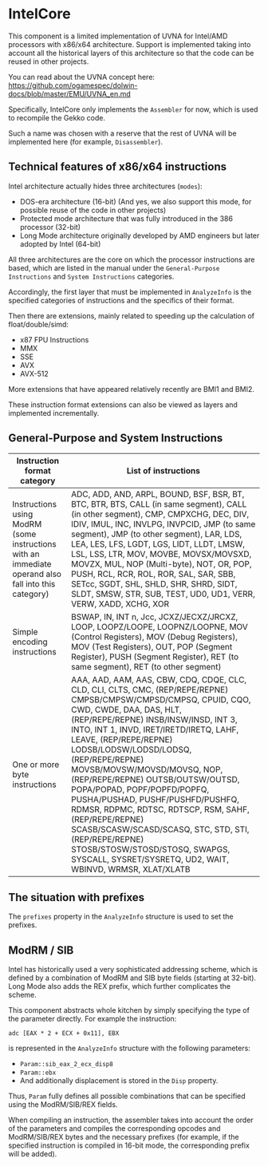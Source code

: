 # IntelCore

This component is a limited implementation of UVNA for Intel/AMD processors with x86/x64 architecture.
Support is implemented taking into account all the historical layers of this architecture so that the code can be reused in other projects. 

You can read about the UVNA concept here: https://github.com/ogamespec/dolwin-docs/blob/master/EMU/UVNA_en.md

Specifically, IntelCore only implements the `Assembler` for now, which is used to recompile the Gekko code.

Such a name was chosen with a reserve that the rest of UVNA will be implemented here (for example, `Disassembler`). 

## Technical features of x86/x64 instructions

Intel architecture actually hides three architectures (`modes`):
- DOS-era architecture (16-bit)   (And yes, we also support this mode, for possible reuse of the code in other projects)
- Protected mode architecture that was fully introduced in the 386 processor (32-bit)
- Long Mode architecture originally developed by AMD engineers but later adopted by Intel (64-bit)

All three architectures are the core on which the processor instructions are based, which are listed in the manual under the `General-Purpose Instructions` and `System Instructions` categories.

Accordingly, the first layer that must be implemented in `AnalyzeInfo` is the specified categories of instructions and the specifics of their format.

Then there are extensions, mainly related to speeding up the calculation of float/double/simd:
- x87 FPU Instructions
- MMX
- SSE
- AVX
- AVX-512

More extensions that have appeared relatively recently are BMI1 and BMI2.

These instruction format extensions can also be viewed as layers and implemented incrementally.

## General-Purpose and System Instructions

|Instruction format category |List of instructions |
|---|---|
|Instructions using ModRM (some instructions with an immediate operand also fall into this category)|ADC, ADD, AND, ARPL, BOUND, BSF, BSR, BT, BTC, BTR, BTS, CALL (in same segment), CALL (in other segment), CMP, CMPXCHG, DEC, DIV, IDIV, IMUL, INC, INVLPG, INVPCID, JMP (to same segment), JMP (to other segment), LAR, LDS, LEA, LES, LFS, LGDT, LGS, LIDT, LLDT, LMSW, LSL, LSS, LTR, MOV, MOVBE, MOVSX/MOVSXD, MOVZX, MUL, NOP (Multi-byte), NOT, OR, POP, PUSH, RCL, RCR, ROL, ROR, SAL, SAR, SBB, SETcc, SGDT, SHL, SHLD, SHR, SHRD, SIDT, SLDT, SMSW, STR, SUB, TEST, UD0, UD1, VERR, VERW, XADD, XCHG, XOR|
|Simple encoding instructions|BSWAP, IN, INT n, Jcc, JCXZ/JECXZ/JRCXZ, LOOP, LOOPZ/LOOPE, LOOPNZ/LOOPNE, MOV (Control Registers), MOV (Debug Registers), MOV (Test Registers), OUT, POP (Segment Register), PUSH (Segment Register), RET (to same segment), RET (to other segment)|
|One or more byte instructions|AAA, AAD, AAM, AAS, CBW, CDQ, CDQE, CLC, CLD, CLI, CLTS, CMC, (REP/REPE/REPNE) CMPSB/CMPSW/CMPSD/CMPSQ, CPUID, CQO, CWD, CWDE, DAA, DAS, HLT, (REP/REPE/REPNE) INSB/INSW/INSD, INT 3, INTO, INT 1, INVD, IRET/IRETD/IRETQ, LAHF, LEAVE, (REP/REPE/REPNE) LODSB/LODSW/LODSD/LODSQ, (REP/REPE/REPNE) MOVSB/MOVSW/MOVSD/MOVSQ, NOP, (REP/REPE/REPNE) OUTSB/OUTSW/OUTSD, POPA/POPAD, POPF/POPFD/POPFQ, PUSHA/PUSHAD, PUSHF/PUSHFD/PUSHFQ, RDMSR, RDPMC, RDTSC, RDTSCP, RSM, SAHF, (REP/REPE/REPNE) SCASB/SCASW/SCASD/SCASQ, STC, STD, STI, (REP/REPE/REPNE) STOSB/STOSW/STOSD/STOSQ, SWAPGS, SYSCALL, SYSRET/SYSRETQ, UD2, WAIT, WBINVD, WRMSR, XLAT/XLATB|

## The situation with prefixes

The `prefixes` property in the `AnalyzeInfo` structure is used to set the prefixes.

## ModRM / SIB

Intel has historically used a very sophisticated addressing scheme, which is defined by a combination of ModRM and SIB byte fields (starting at 32-bit). Long Mode also adds the REX prefix, which further complicates the scheme.

This component abstracts whole kitchen by simply specifying the type of the parameter directly. For example the instruction:

```
adc [EAX * 2 + ECX + 0x11], EBX
```

is represented in the `AnalyzeInfo` structure with the following parameters:

- `Param::sib_eax_2_ecx_disp8`
- `Param::ebx`
- And additionally displacement is stored in the `Disp` property.

Thus, `Param` fully defines all possible combinations that can be specified using the ModRM/SIB/REX fields.

When compiling an instruction, the assembler takes into account the order of the parameters and compiles the corresponding opcodes and ModRM/SIB/REX bytes and the necessary prefixes (for example, if the specified instruction is compiled in 16-bit mode, the corresponding prefix will be added). 
